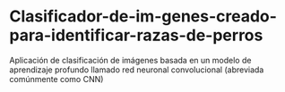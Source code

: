 # Clasificador-de-im-genes-creado-para-identificar-razas-de-perros
Aplicación de clasificación de imágenes basada en un modelo de aprendizaje profundo llamado red neuronal convolucional (abreviada comúnmente como CNN)
